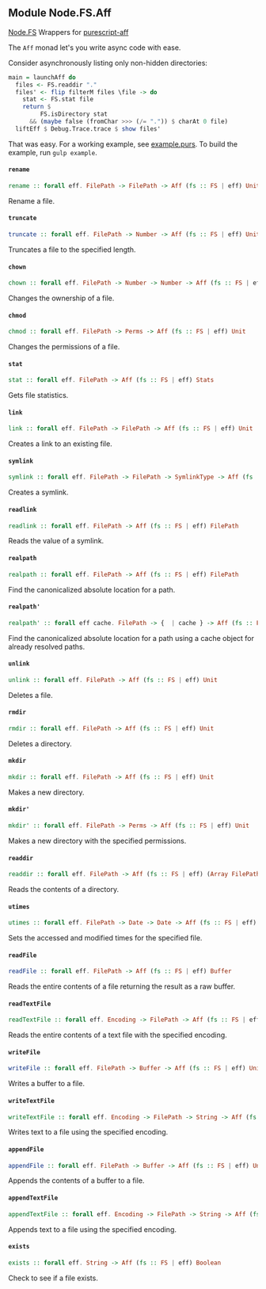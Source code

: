 ## Module Node.FS.Aff


[Node.FS][Node.FS] Wrappers for [purescript-aff][aff]

The `Aff` monad let's you write async code with ease.

Consider asynchronously listing only non-hidden directories:

``` purescript
main = launchAff do
  files <- FS.readdir "."
  files' <- flip filterM files \file -> do
    stat <- FS.stat file
    return $
         FS.isDirectory stat
      && (maybe false (fromChar >>> (/= ".")) $ charAt 0 file)
  liftEff $ Debug.Trace.trace $ show files'
```

That was easy. For a working example, see [example.purs][example].
To build the example, run `gulp example`.

[Node.FS]: http://github.com/purescript-node/purescript-node-fs
[aff]: https://github.com/slamdata/purescript-aff
[example]: http://github.com/purescript-node/purescript-node-fs-aff/blob/master/example/example.purs

#### `rename`

``` purescript
rename :: forall eff. FilePath -> FilePath -> Aff (fs :: FS | eff) Unit
```


Rename a file.


#### `truncate`

``` purescript
truncate :: forall eff. FilePath -> Number -> Aff (fs :: FS | eff) Unit
```


Truncates a file to the specified length.


#### `chown`

``` purescript
chown :: forall eff. FilePath -> Number -> Number -> Aff (fs :: FS | eff) Unit
```


Changes the ownership of a file.


#### `chmod`

``` purescript
chmod :: forall eff. FilePath -> Perms -> Aff (fs :: FS | eff) Unit
```


Changes the permissions of a file.


#### `stat`

``` purescript
stat :: forall eff. FilePath -> Aff (fs :: FS | eff) Stats
```


Gets file statistics.


#### `link`

``` purescript
link :: forall eff. FilePath -> FilePath -> Aff (fs :: FS | eff) Unit
```


Creates a link to an existing file.


#### `symlink`

``` purescript
symlink :: forall eff. FilePath -> FilePath -> SymlinkType -> Aff (fs :: FS | eff) Unit
```


Creates a symlink.


#### `readlink`

``` purescript
readlink :: forall eff. FilePath -> Aff (fs :: FS | eff) FilePath
```


Reads the value of a symlink.


#### `realpath`

``` purescript
realpath :: forall eff. FilePath -> Aff (fs :: FS | eff) FilePath
```


Find the canonicalized absolute location for a path.


#### `realpath'`

``` purescript
realpath' :: forall eff cache. FilePath -> {  | cache } -> Aff (fs :: FS | eff) FilePath
```


Find the canonicalized absolute location for a path using a cache object
for already resolved paths.


#### `unlink`

``` purescript
unlink :: forall eff. FilePath -> Aff (fs :: FS | eff) Unit
```


Deletes a file.


#### `rmdir`

``` purescript
rmdir :: forall eff. FilePath -> Aff (fs :: FS | eff) Unit
```


Deletes a directory.


#### `mkdir`

``` purescript
mkdir :: forall eff. FilePath -> Aff (fs :: FS | eff) Unit
```


Makes a new directory.


#### `mkdir'`

``` purescript
mkdir' :: forall eff. FilePath -> Perms -> Aff (fs :: FS | eff) Unit
```


Makes a new directory with the specified permissions.


#### `readdir`

``` purescript
readdir :: forall eff. FilePath -> Aff (fs :: FS | eff) (Array FilePath)
```


Reads the contents of a directory.


#### `utimes`

``` purescript
utimes :: forall eff. FilePath -> Date -> Date -> Aff (fs :: FS | eff) Unit
```


Sets the accessed and modified times for the specified file.


#### `readFile`

``` purescript
readFile :: forall eff. FilePath -> Aff (fs :: FS | eff) Buffer
```


Reads the entire contents of a file returning the result as a raw buffer.


#### `readTextFile`

``` purescript
readTextFile :: forall eff. Encoding -> FilePath -> Aff (fs :: FS | eff) String
```


Reads the entire contents of a text file with the specified encoding.


#### `writeFile`

``` purescript
writeFile :: forall eff. FilePath -> Buffer -> Aff (fs :: FS | eff) Unit
```


Writes a buffer to a file.


#### `writeTextFile`

``` purescript
writeTextFile :: forall eff. Encoding -> FilePath -> String -> Aff (fs :: FS | eff) Unit
```


Writes text to a file using the specified encoding.


#### `appendFile`

``` purescript
appendFile :: forall eff. FilePath -> Buffer -> Aff (fs :: FS | eff) Unit
```


Appends the contents of a buffer to a file.


#### `appendTextFile`

``` purescript
appendTextFile :: forall eff. Encoding -> FilePath -> String -> Aff (fs :: FS | eff) Unit
```


Appends text to a file using the specified encoding.


#### `exists`

``` purescript
exists :: forall eff. String -> Aff (fs :: FS | eff) Boolean
```


Check to see if a file exists.



